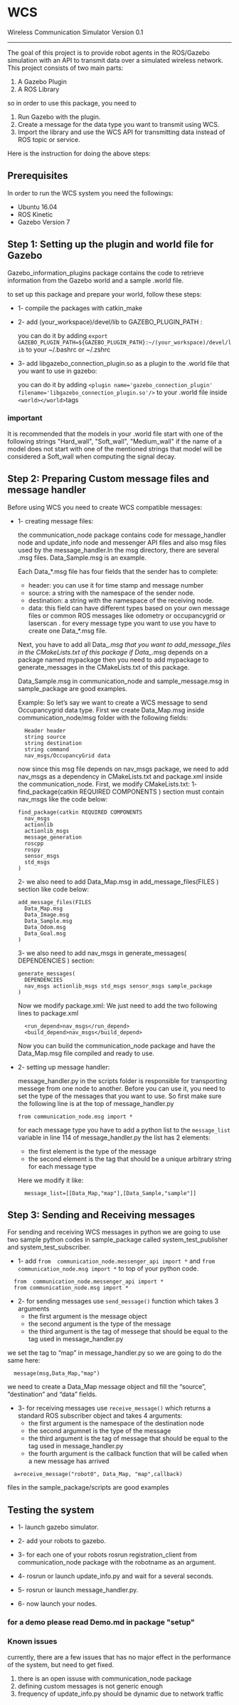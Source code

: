 # WCS
Wireless Communication Simulator Version 0.1

---
The goal of this project is to provide robot agents in the ROS/Gazebo simulation with an API to transmit data over a simulated wireless network. 
This project consists of two main parts:
1. A Gazebo Plugin
2. A ROS Library

so in order to use this package, you need to 
1. Run Gazebo with the plugin.
2. Create a message for the data type you want to transmit using WCS.
3. Import the library and use the WCS API for transmitting data instead of ROS topic or service.  

Here is the instruction for doing the above steps:

## Prerequisites

In order to run the WCS system you need the followings:
* Ubuntu 16.04
* ROS Kinetic
* Gazebo Version 7 


## Step 1: Setting up the plugin and world file for Gazebo

Gazebo_information_plugins package contains the code to retrieve information from the Gazebo world
and a sample .world file.

to set up this package and prepare your world, follow these steps:

* 1- compile the packages with catkin_make

* 2- add (your_workspace)/devel/lib to GAZEBO_PLUGIN_PATH :

  you can do it by adding `export GAZEBO_PLUGIN_PATH=${GAZEBO_PLUGIN_PATH}:~/(your_workspace)/devel/lib` to your ~/.bashrc or ~/.zshrc

* 3- add libgazebo_connection_plugin.so as a plugin to the .world file that you want to use in gazebo:

  you can do it by adding `<plugin name='gazebo_connection_plugin' filename='libgazebo_connection_plugin.so'/>` to your .world file inside `<world></world>`tags

### important
It is recommended that the models in your .world file start with one of the following strings "Hard_wall", "Soft_wall", "Medium_wall" if the name of a model does not start with one of the mentioned strings that model will be considered a Soft_wall when computing the signal decay.



## Step 2: Preparing Custom message files and message handler

Before using WCS you need to create WCS compatible messages:
* 1- creating message files:

  the communication_node package contains code for message_handler node and update_info node and messenger API files and also msg files used by the message_handler.In the msg directory, there are several .msg files. Data_Sample.msg is an example.

  Each Data_*.msg file has four fields that the sender has to complete:
     * header: you can use it for time stamp and message number
     * source: a string with the namespace of the sender node.
     * destination: a string with the namespace of the receiving node. 
     * data: this field can have different types based on your own message files or common ROS messages like odometry or occupancygrid or laserscan .
  for every message type you want to use you have to create one Data_*.msg file.

  Next, you have to add all Data_*.msg that you want to add_message_files in the CMakeLists.txt of this package if Data_*.msg depends on a package named mypackage then you need to add mypackage to generate_messages in the CMakeLists.txt of this package.
  
  Data_Sample.msg in communication_node and sample_message.msg in sample_package are good examples.

  Example:
    So let’s say we want to create a WCS message to send Occupancygrid data type.
    First we create Data_Map.msg inside communication_node/msg folder with the following fields:
    ```
      Header header
      string source
      string destination
      string command
      nav_msgs/OccupancyGrid data 
    ```
    
    now since this msg file depends on nav_msgs package, we need to add nav_msgs as a dependency in CMakeLists.txt and package.xml inside the communication_node.
    First, we modify CMakeLists.txt:
    1- find_package(catkin REQUIRED COMPONENTS ) section must contain nav_msgs like the code below:
    ```
    find_package(catkin REQUIRED COMPONENTS
      nav_msgs
      actionlib
      actionlib_msgs
      message_generation
      roscpp
      rospy
      sensor_msgs
      std_msgs
    )
    ```

    2- we also need to add Data_Map.msg in add_message_files(FILES ) section like code below:
    ```
    add_message_files(FILES
      Data_Map.msg
      Data_Image.msg
      Data_Sample.msg
      Data_Odom.msg
      Data_Goal.msg
    )
    ```

    3- we also need to add nav_msgs in generate_messages( DEPENDENCIES ) section:
    ```
    generate_messages(
      DEPENDENCIES
      nav_msgs actionlib_msgs std_msgs sensor_msgs sample_package
    )
    ```

    Now we modify package.xml:
    We just need to add the two following lines to package.xml 
    ```
      <run_depend>nav_msgs</run_depend>
      <build_depend>nav_msgs</build_depend>
    ```
    Now you can build the communication_node package and have the Data_Map.msg file compiled and ready to use.


* 2- setting up message handler:

  message_handler.py in the scripts folder is responsible for transporting messege from one node to another. 
  Before you can use it, you need to set the type of the messages that you want to use. 
  So first make sure the following line is at the top of message_handler.py
  ```
  from communication_node.msg import *
  ```

  for each message type you have to add a python list to the `message_list` variable in line 114 of message_handler.py
  the list has 2 elements:

  * the first element is the type of the message 
  * the second element is the tag that should be a unique arbitrary string for each message type 

  Here we modify it like:
  ```
    message_list=[[Data_Map,"map"],[Data_Sample,"sample"]]
  ```


## Step 3: Sending and Receiving messages
For sending and receiving WCS messages in python we are going to use two sample python codes in sample_package called system_test_publisher and system_test_subscriber.

* 1- add `from  communication_node.messenger_api import *` and `from communication_node.msg import *` to top of your python code.
```
  from  communication_node.messenger_api import *
  from communication_node.msg import *
```

* 2- for sending messages use `send_message()` function which takes 3 arguments
  * the first argument is the message object
  * the second argument is the type of the message 
  * the third argument is the tag of messege that should be equal to the tag used in message_handler.py

we set the tag to “map” in message_handler.py so we are going to do the same here:
```
  message(msg,Data_Map,"map")
```
we need to create a Data_Map message object and fill the “source”, ”destination” and “data” fields. 

* 3- for receiving messages use `receive_message()` which returns a standard ROS subscriber object and takes 4 arguments:
  * the first argument is the namespace of the destination node
  * the second argumnet is the type of the message 
  * the third argument is the tag of message that should be equal to the tag used in message_handler.py
  * the fourth argument is the callback function that will be called when a new message has arrived

```
  a=receive_message("robot0", Data_Map, "map",callback)
```

files in the sample_package/scripts are good examples


## Testing the system

* 1- launch gazebo simulator.

* 2- add your robots to gazebo.

* 3- for each one of your robots rosrun registration_client from communication_node package with the robotname as an argument.

* 4- rosrun or launch update_info.py and wait for a several seconds.
  
* 5- rosrun or launch message_handler.py.

* 6- now launch your nodes.

### for a demo please read Demo.md in package "setup"

### Known issues 
currently, there are a few issues that has no major effect in the performance of the system, but need to get fixed.
1. there is an open issuse with communication_node package
2. defining custom messages is not generic enough
3. frequency of update_info.py should be dynamic due to network traffic 
